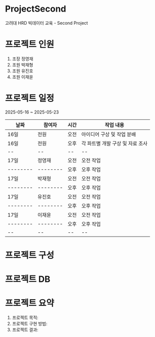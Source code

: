# ProjectSecond
고려대 HRD 빅데이터 교육 - Second Project

# 프로젝트 인원
1) 조장 정영재
2) 조원 박재형
3) 조원 유진호
4) 조원 이재윤

# 프로젝트 일정
2025-05-16 ~ 2025-05-23

|  날짜  |  참여자   |  시간   | 작업 내용                                                                                           |
|--------|-------|----------|-----------------------------------------------------------------------------------------------------|
| 16일   | 전원  | 오전  | 아이디어 구상 및 작업 분배                                                                         |
| 16일   | 전원  | 오후  | 각 파트별 개발 구상 및 자료 조사                                                                   |
|--|--|--|--|
| 17일   |  정영재 | 오전   | 오전 작업 |
|--------|--------|  오후  | 오후 작업 |
| 17일   |  박재형 | 오전   | 오전 작업 |
|--------|--------|  오후  | 오후 작업 |
| 17일   |  유진호 | 오전   | 오전 작업 |
|--------|--------|  오후  | 오후 작업 |
| 17일   |  이재윤 | 오전   | 오전 작업 |
|--------|--------|  오후  | 오후 작업 |
|--|--|--|--|

# 프로젝트 구성

# 프로젝트 DB

# 프로젝트 요약
1. 프로젝트 목적:  
2. 프로젝트 구현 방법:  
3. 프로젝트 결과:  